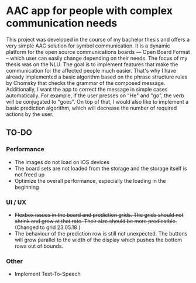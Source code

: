 # AAC app for people with complex communication needs

This project was developed in the course of my bachelor thesis and offers a very simple AAC solution for symbol communication. It is a dynamic platform for the open source communications boards — Open Board Format – which user can easily change depending on their needs. The focus of my thesis was on the NLU. The goal is to implement features that make the communication for the affected people much easier. That's why I have already implemented a basic algorithm based on the phrase structure rules by Chomsky that checks the grammar of the composed message. Additionally, I want the app to correct the message in simple cases automatically. For example, if the user presses on "He" and "go", the verb will be conjugated to "goes". On top of that, I would also like to implement a basic prediction algorithm, which will decrease the number of required actions by the user. 

## TO-DO

### Performance
* The images do not load on iOS devices
* The board sets are not loaded from the storage and the storage itself is not freed up
* Optimize the overall performance, especially the loading in the beginning 

### UI / UX
* <del>Flexbox issues in the board and prediction grids. The grids should not shrink and grow at that rate. Their size should be more predicatble. </del> (Changed to grid 23.05.18 )
* The behaviour of the prediction row is still not unexpected. The buttons will grow parallel to the width of the display which pushes the bottom rows out of bounds.  

### Other
* Implement Text-To-Speech


